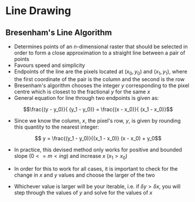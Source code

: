# Line Drawing
## Bresenham's Line Algorithm
- Determines points of an *n*-dimensional raster that should be selected in order to form a close approximation to a straight line between a pair of points
- Favours speed and simplicity
- Endpoints of the line are the pixels located at $(x_0, y_0)$ and $(x_1, y_1)$, where the first coordinate of the pair is the column and the second is the row
- Bresenham's algorithm chooses the integer *y* corresponding to the pixel centre which is closest to the fractional *y* for the same *x*
- General equation for line through two endpoints is given as:

$$\frac{(y - y_0)}{ (y_1 - y_0)} = \frac{(x - x_0)}{ (x_1 - x_0)}$$

- Since we know the column, *x*, the pixel's row, *y*, is given by rounding this quantity to the nearest integer:

$$ y = \frac{(y_1 - y_0)}{(x_1 - x_0)} (x - x_0) + y_0$$

- In practice, this devised method only works for positive and bounded slope $(0 <= m < ing)$ and increase *x* $(x_1 > x_0)$

- In order for this to work for all cases, it is important to check for the change in *x* and *y* values and choose the larger of the two

- Whichever value is larger will be your iterable, i.e. if $\delta y > \delta x$, you will step through the values of *y* and solve for the values of *x*
